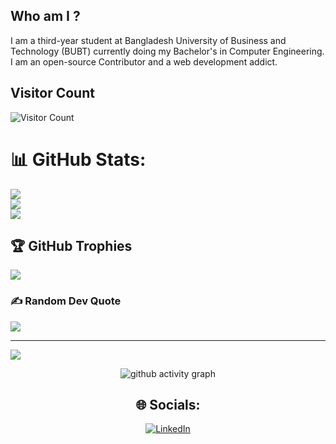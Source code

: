 ## Who am I ?
I am a third-year student at Bangladesh University of Business and Technology (BUBT) currently doing my Bachelor's in Computer Engineering. 
I am an open-source Contributor and a web development addict.

<!--
**pushon21/pushon21** is a ✨ _special_ ✨ repository because its `README.md` (this file) appears on your GitHub profile.

Here are some ideas to get you started:

- 🔭 I’m currently working on ...
- 🌱 I’m currently learning ...
- 👯 I’m looking to collaborate on ...
- 🤔 I’m looking for help with ...
- 💬 Ask me about ...
- 📫 How to reach me: ...
- 😄 Pronouns: ...
- ⚡ Fun fact: ...
-->
## Visitor Count
![Visitor Count](https://profile-counter.glitch.me/pushon21/count.svg)

# 📊 GitHub Stats:
![](https://github-readme-stats.vercel.app/api?username=pushon21&theme=gotham&hide_border=false&include_all_commits=false&count_private=false)<br/>
![](https://github-readme-streak-stats.herokuapp.com/?user=pushon21&theme=gotham&hide_border=false)<br/>
![](https://github-readme-stats.vercel.app/api/top-langs/?username=pushon21&theme=gotham&hide_border=false&include_all_commits=false&count_private=false&layout=compact)

## 🏆 GitHub Trophies
![](https://github-profile-trophy.vercel.app/?username=pushon21&theme=dracula&no-frame=true&no-bg=false&margin-w=4)

### ✍️ Random Dev Quote
![](https://quotes-github-readme.vercel.app/api?type=horizontal&theme=radical)

---
[![](https://visitcount.itsvg.in/api?id=v&icon=0&color=0)](https://visitcount.itsvg.in)

<!-- Proudly created with GPRM ( https://gprm.itsvg.in ) -->
 
 <div align="center">
     
     
![github activity graph](https://activity-graph.herokuapp.com/graph?username=pushon21&theme=dracula&layout=compact&title_color=FF69B4&hide_border=true&area=true)
</div>
 
<div align="center">

## 🌐 Socials:
[![LinkedIn](https://img.shields.io/badge/LinkedIn-%230077B5.svg?logo=linkedin&logoColor=white)](https://linkedin.com/in/https://www.linkedin.com/in/sm-pushon) 
